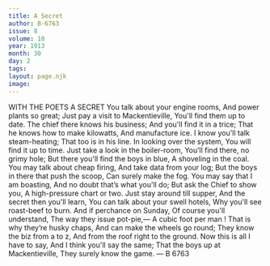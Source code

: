 ```yaml
---
title: A Secret
author: B-6763
issue: 8
volume: 10
year: 1913
month: 30
day: 2
tags:
layout: page.njk
image:
---
```

WITH THE POETS A SECRET    You talk about your engine rooms,    And power plants so great;    Just pay a visit to Mackentieville,    You'll find them up to date.    The chief there knows his business;    And you'll find it in a trice;    That he knows how to make kilowatts,    And manufacture ice.    I know you'll talk steam-heating;    That too is in his line.    In looking over the system,    You will find it up to time.    Just take a look in the boiler-room,    You’ll find there, no grimy hole;    But there you'll find the boys in blue,    A shoveling in the coal.    You may talk about cheap firing,    And take data from your log;    But the boys in there that push the scoop,    Can surely make the fog.    You may say that I am boasting,    And no doubt that’s what you'll do;    But ask the Chief to show you,    A high-pressure chart or two.    Just stay around till supper,    And the secret then you'll learn,    You can talk about your swell hotels,    Why you'll see roast-beef to burn.    And if perchance on Sunday,    Of course you'll understand,    The way they issue pot-pie,—    A cubic foot per man !    That is why they’re husky chaps,    And can make the wheels go round;    They know the biz from a to z,    And from the roof right to the ground.    Now this is all I have to say,    And I think you'll say the same;    That the boys up at Mackentieville,    They surely know the game.    — B 6763 




